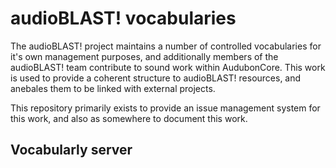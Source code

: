 # audioBLAST! vocabularies
The audioBLAST! project maintains a number of controlled vocabularies for it's own management purposes,
and additionally members of the audioBLAST! team contribute to sound work within AudubonCore. This work is used to
provide a coherent structure to audioBLAST! resources, and anebales them to be linked with external projects.

This repository primarily exists to provide an issue management system for this work, and also as somewhere to
document this work.

## Vocabularly server

